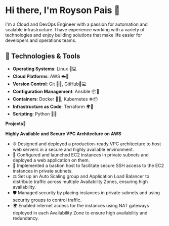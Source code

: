 # Hi there, I'm Royson Pais 👋

I'm a Cloud and DevOps Engineer with a passion for automation and scalable infrastructure. I have experience working with a variety of technologies and enjoy building solutions that make life easier for developers and operations teams.

## 🔧 Technologies & Tools

- **Operating Systems**: Linux 🐧💻
- **Cloud Platforms**: AWS ☁️🔶
- **Version Control**: Git 🔧📂, GitHub🐙💻
- **Configuration Management**: Ansible 📦🔄
- **Containers**: Docker 🐳🚢, Kubernetes ☸️📦
- **Infrastructure as Code**: Terraform 🌍🔨
- **Scripting**: Python 🐍🔧

𝐏𝐫𝐨𝐣𝐞𝐜𝐭𝐬🚀
 
 𝐇𝐢𝐠𝐡𝐥𝐲 𝐀𝐯𝐚𝐢𝐥𝐚𝐛𝐥𝐞 𝐚𝐧𝐝 𝐒𝐞𝐜𝐮𝐫𝐞 𝐕𝐏𝐂 𝐀𝐫𝐜𝐡𝐢𝐭𝐞𝐜𝐭𝐮𝐫𝐞 𝐨𝐧 𝐀𝐖𝐒
- 🌐 Designed and deployed a production-ready VPC architecture to host web servers in a secure and highly available environment.
- 🚀 Configured and launched EC2 instances in private subnets and deployed a web application on them.
- 🔐 Implemented a bastion host to facilitate secure SSH access to the EC2 instances in private subnets.
- ⚖️ Set up an Auto Scaling group and Application Load Balancer to distribute traffic across multiple Availability Zones, ensuring high availability.
- 🛡️ Managed security by placing instances in private subnets and using security groups to control traffic.
- 🌍 Enabled internet access for the instances using NAT gateways deployed in each Availability Zone to ensure high availability and redundancy.


